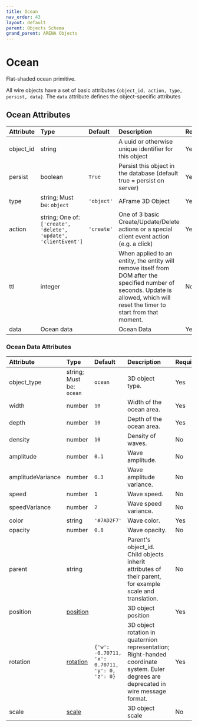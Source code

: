 ```yaml
---
title: Ocean
nav_order: 43
layout: default
parent: Objects Schema
grand_parent: ARENA Objects
---
```


<!--CAUTION: This file is autogenerated from https://github.com/arenaxr/arena-schemas. Changes made here may be overwritten.-->


Ocean
=====


Flat-shaded ocean primitive.

All wire objects have a set of basic attributes ```{object_id, action, type, persist, data}```. The ```data``` attribute defines the object-specific attributes

Ocean Attributes
-----------------

|Attribute|Type|Default|Description|Required|
| :--- | :--- | :--- | :--- | :--- |
|object_id|string||A uuid or otherwise unique identifier for this object|Yes|
|persist|boolean|```True```|Persist this object in the database (default true = persist on server)|Yes|
|type|string; Must be: ```object```|```'object'```|AFrame 3D Object|Yes|
|action|string; One of: ```['create', 'delete', 'update', 'clientEvent']```|```'create'```|One of 3 basic Create/Update/Delete actions or a special client event action (e.g. a click)|Yes|
|ttl|integer||When applied to an entity, the entity will remove itself from DOM after the specified number of seconds. Update is allowed, which will reset the timer to start from that moment.|No|
|data|Ocean data||Ocean Data|Yes|

### Ocean Data Attributes

|Attribute|Type|Default|Description|Required|
| :--- | :--- | :--- | :--- | :--- |
|object_type|string; Must be: ```ocean```|```ocean```|3D object type.|Yes|
|width|number|```10```|Width of the ocean area.|Yes|
|depth|number|```10```|Depth of the ocean area.|Yes|
|density|number|```10```|Density of waves.|No|
|amplitude|number|```0.1```|Wave amplitude.|No|
|amplitudeVariance|number|```0.3```|Wave amplitude variance.|No|
|speed|number|```1```|Wave speed.|No|
|speedVariance|number|```2```|Wave speed variance.|No|
|color|string|```'#7AD2F7'```|Wave color.|Yes|
|opacity|number|```0.8```|Wave opacity.|No|
|parent|string||Parent's object_id. Child objects inherit attributes of their parent, for example scale and translation.|No|
|position|[position](position)||3D object position|Yes|
|rotation|[rotation](rotation)|```{'w': -0.70711, 'x': 0.70711, 'y': 0, 'z': 0}```|3D object rotation in quaternion representation; Right-handed coordinate system. Euler degrees are deprecated in wire message format.|Yes|
|scale|[scale](scale)||3D object scale|No|
